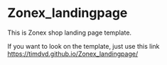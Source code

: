 # Zonex_landingpage
This is Zonex shop landing page template.

If you want to look on the template, just use this link https://timdvd.github.io/Zonex_landingpage/
